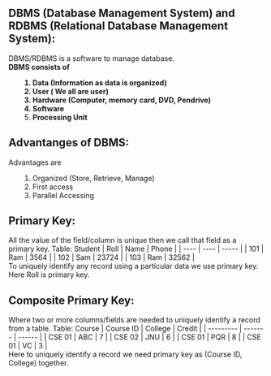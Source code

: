## DBMS (Database Management System) and RDBMS (Relational Database Management System):
DBMS/RDBMS is a software to manage database.
 <br><b>
DBMS consists of <ol>
1. Data (Information as data is organized)
2. User ( We all are user)
3. Hardware (Computer, memory card, DVD, Pendrive)
4. Software
5. Processing Unit </b>
<br> </ol>

## Advantanges of DBMS: 
Advantages are <ol>
  1. Organized (Store, Retrieve, Manage)
  2. First access
  3. Parallel Accessing
</ol>

## Primary Key:
All the value of the field/column is unique then we call that field as a primary key.
Table: Student
| Roll | Name | Phone |
| ---- | ---- | ----- |
| 101  | Ram  | 3564  |
| 102  | Sam  | 23724 |
| 103  | Ram  | 32562 |
<br>
To uniquely identify any record using a particular data we use primary key. Here Roll is primary key. <br>
## Composite Primary Key:
Where two or more columns/fields are needed to uniquely identify a record from a table.
Table: Course
| Course ID | College | Credit |
| --------- | ------- | ------ |
| CSE 01    | ABC     | 7      |
| CSE 02    | JNU     | 6      |
| CSE 01    | PQR     | 8      |
| CSE 01    | VC      | 3      |
<br>
Here to uniquely identify a record we need primary key as (Course ID, College) together.




